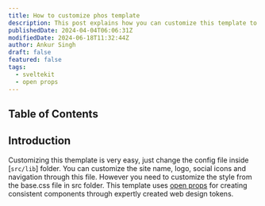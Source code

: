```yaml
---
title: How to customize phos template
description: This post explains how you can customize this template to your likings.
publishedDate: 2024-04-04T06:06:31Z
modifiedDate: 2024-06-18T11:32:44Z
author: Ankur Singh
draft: false
featured: false
tags:
  - sveltekit
  - open props
---
```


## Table of Contents

## Introduction

Customizing this themplate is very easy, just change the config file inside [`src/lib`] folder. You can customize the site name, logo, social icons and navigation through this file. However you need to customize the style from the base.css file in src folder. This template uses [open props](https://open-props.style/) for creating consistent components through expertly created web design tokens.

